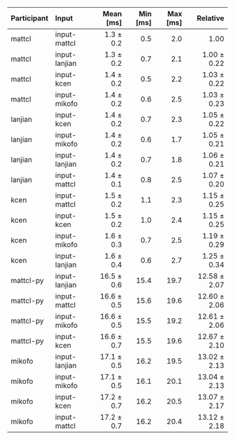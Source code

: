 | Participant | Input | Mean [ms] | Min [ms] | Max [ms] | Relative |
|:---|:---|---:|---:|---:|---:|
| mattcl | input-mattcl | 1.3 ± 0.2 | 0.5 | 2.0 | 1.00 |
| mattcl | input-lanjian | 1.3 ± 0.2 | 0.7 | 2.1 | 1.00 ± 0.22 |
| mattcl | input-kcen | 1.4 ± 0.2 | 0.5 | 2.2 | 1.03 ± 0.22 |
| mattcl | input-mikofo | 1.4 ± 0.2 | 0.6 | 2.5 | 1.03 ± 0.23 |
| lanjian | input-kcen | 1.4 ± 0.2 | 0.7 | 2.3 | 1.05 ± 0.22 |
| lanjian | input-mikofo | 1.4 ± 0.2 | 0.6 | 1.7 | 1.05 ± 0.21 |
| lanjian | input-lanjian | 1.4 ± 0.2 | 0.7 | 1.8 | 1.06 ± 0.21 |
| lanjian | input-mattcl | 1.4 ± 0.1 | 0.8 | 2.5 | 1.07 ± 0.20 |
| kcen | input-mattcl | 1.5 ± 0.2 | 1.1 | 2.3 | 1.15 ± 0.25 |
| kcen | input-kcen | 1.5 ± 0.2 | 1.0 | 2.4 | 1.15 ± 0.25 |
| kcen | input-mikofo | 1.6 ± 0.3 | 0.7 | 2.5 | 1.19 ± 0.29 |
| kcen | input-lanjian | 1.6 ± 0.4 | 0.6 | 2.7 | 1.25 ± 0.34 |
| mattcl-py | input-lanjian | 16.5 ± 0.6 | 15.4 | 19.7 | 12.58 ± 2.07 |
| mattcl-py | input-mattcl | 16.6 ± 0.5 | 15.6 | 19.6 | 12.60 ± 2.06 |
| mattcl-py | input-mikofo | 16.6 ± 0.5 | 15.5 | 19.2 | 12.61 ± 2.06 |
| mattcl-py | input-kcen | 16.6 ± 0.7 | 15.5 | 19.6 | 12.67 ± 2.10 |
| mikofo | input-lanjian | 17.1 ± 0.5 | 16.2 | 19.5 | 13.02 ± 2.13 |
| mikofo | input-mikofo | 17.1 ± 0.5 | 16.1 | 20.1 | 13.04 ± 2.13 |
| mikofo | input-kcen | 17.2 ± 0.7 | 16.2 | 20.5 | 13.07 ± 2.17 |
| mikofo | input-mattcl | 17.2 ± 0.7 | 16.2 | 20.4 | 13.12 ± 2.18 |

